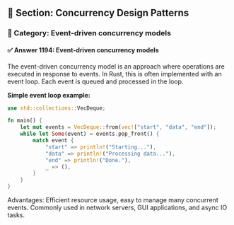 ## 📘 Section: Concurrency Design Patterns  
### 🔹 Category: Event-driven concurrency models  
#### ✅ Answer 1194: Event-driven concurrency models

The event-driven concurrency model is an approach where operations are executed in response to events. In Rust, this is often implemented with an event loop. Each event is queued and processed in the loop.

**Simple event loop example:**
```rust
use std::collections::VecDeque;

fn main() {
    let mut events = VecDeque::from(vec!["start", "data", "end"]);
    while let Some(event) = events.pop_front() {
        match event {
            "start" => println!("Starting..."),
            "data" => println!("Processing data..."),
            "end" => println!("Done."),
            _ => (),
        }
    }
}
```

Advantages: Efficient resource usage, easy to manage many concurrent events. Commonly used in network servers, GUI applications, and async IO tasks.

